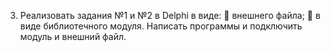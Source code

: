 3.	Реализовать задания №1 и №2 в Delphi в виде:
	внешнего файла;
	в виде библиотечного модуля.
Написать программы и подключить модуль и внешний файл.
